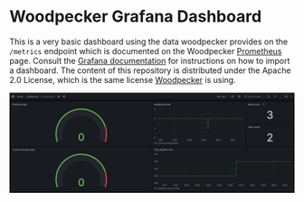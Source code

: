 # Woodpecker Grafana Dashboard

This is a very basic dashboard using the data woodpecker provides on the `/metrics` endpoint which is documented on the Woodpecker [Prometheus](https://woodpecker-ci.org/docs/administration/prometheus) page.
Consult the [Grafana documentation](https://grafana.com/docs/grafana/latest/dashboards/manage-dashboards/#import-a-dashboard) for instructions on how to import a dashboard.
The content of this repository is distributed under the Apache 2.0 License, which is the same license [Woodpecker](https://woodpecker-ci.org/) is using.

<img src="./screenshot.jpeg" alt="screenshot of the dashboard, it displays stuff like the total amount of repos and piplens, the pipeline runs over time, etc.." />
